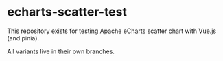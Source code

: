 # echarts-scatter-test

This repository exists for testing Apache eCharts scatter chart with Vue.js (and pinia).

All variants live in their own branches.
